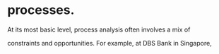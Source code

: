 # processes.

At its most basic level, process analysis often involves a mix of

constraints and opportunities. For example, at DBS Bank in Singapore,